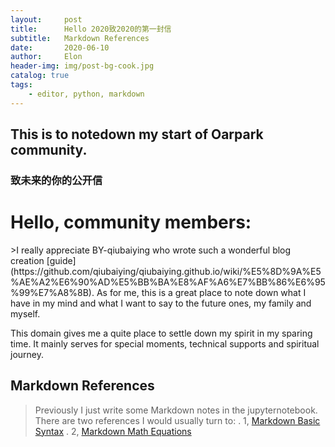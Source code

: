 ```yaml
---
layout:     post
title:      Hello 2020致2020的第一封信
subtitle:   Markdown References
date:       2020-06-10
author:     Elon
header-img: img/post-bg-cook.jpg
catalog: true
tags:
    - editor, python, markdown
---
```


## This is to notedown my start of Oarpark community.

### 致未来的你的公开信
<h1>Hello, community members:</h1>
>I really appreciate BY-qiubaiying who wrote such a wonderful blog creation [guide](https://github.com/qiubaiying/qiubaiying.github.io/wiki/%E5%8D%9A%E5%AE%A2%E6%90%AD%E5%BB%BA%E8%AF%A6%E7%BB%86%E6%95%99%E7%A8%8B). As for me, this is a great place to note down what I have in my mind and what I want to say to the future ones, my family and myself. 
 
This domain gives me a quite place to settle down my spirit in my sparing time. It mainly serves for special moments, technical supports and spiritual journey.


## Markdown References
>Previously I just write some Markdown notes in the jupyternotebook.
There are two references I would usually turn to:
. 1, [Markdown Basic Syntax](https://www.markdownguide.org/basic-syntax/)
. 2, [Markdown Math Equations](https://www.math.ubc.ca/~pwalls/math-python/jupyter/markdown/)
